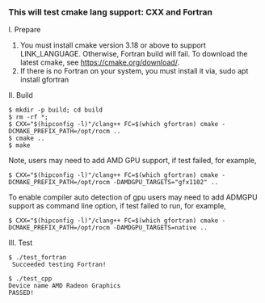 ### This will test cmake lang support: CXX and Fortran
I. Prepare
1) You must install cmake version 3.18 or above to support LINK_LANGUAGE.
   Otherwise, Fortran build will fail.
   To download the latest cmake, see https://cmake.org/download/.
2) If there is no Fortran on your system, you must install it via,
   sudo apt install gfortran

II. Build
```
$ mkdir -p build; cd build
$ rm -rf *;
$ CXX="$(hipconfig -l)"/clang++ FC=$(which gfortran) cmake -DCMAKE_PREFIX_PATH=/opt/rocm ..
$ cmake ..
$ make
```

Note, users may need to add AMD GPU support, if test failed, for example,
```
$ CXX="$(hipconfig -l)"/clang++ FC=$(which gfortran) cmake -DCMAKE_PREFIX_PATH=/opt/rocm -DAMDGPU_TARGETS="gfx1102" ..
```
To enable compiler auto detection of gpu users may need to add ADMGPU support as command line option,
if test failed to run, for example,
```
$ CXX="$(hipconfig -l)"/clang++ FC=$(which gfortran) cmake -DCMAKE_PREFIX_PATH=/opt/rocm -DAMDGPU_TARGETS=native ..
```
III. Test
```
$ ./test_fortran
 Succeeded testing Fortran!

$ ./test_cpp
Device name AMD Radeon Graphics
PASSED!
```
